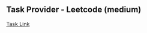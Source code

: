 ## Task Provider - Leetcode (medium)

[Task Link](https://leetcode.com/problems/sort-matrix-by-diagonals/description/?envType=daily-question&envId=2025-08-28)